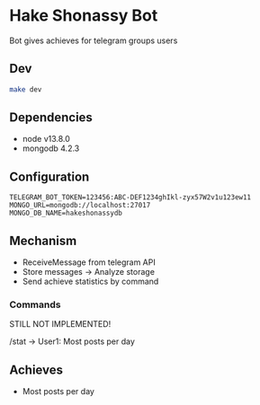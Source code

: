 # Hake Shonassy Bot

Bot gives achieves for telegram groups users

## Dev

```bash
make dev
```

## Dependencies

- node v13.8.0
- mongodb 4.2.3

## Configuration

```env
TELEGRAM_BOT_TOKEN=123456:ABC-DEF1234ghIkl-zyx57W2v1u123ew11
MONGO_URL=mongodb://localhost:27017
MONGO_DB_NAME=hakeshonassydb
```

## Mechanism
- ReceiveMessage from telegram API
- Store messages -> Analyze storage
- Send achieve statistics by command

### Commands

STILL NOT IMPLEMENTED!

/stat ->
User1: Most posts per day

## Achieves

- Most posts per day
